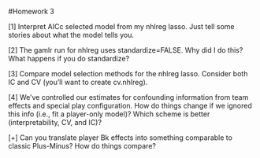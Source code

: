 #Homework 3

[1] Interpret AICc selected model from my nhlreg lasso.
Just tell some stories about what the model tells you.

[2] The gamlr run for nhlreg uses standardize=FALSE.
Why did I do this? What happens if you do standardize?

[3] Compare model selection methods for the nhlreg lasso.
Consider both IC and CV (you’ll want to create cv.nhlreg).

[4] We’ve controlled our estimates for confounding information
from team effects and special play configuration. How do things
change if we ignored this info (i.e., fit a player-only model)?
Which scheme is better (interpretability, CV, and IC)?

[+] Can you translate player Bk effects into something
comparable to classic Plus-Minus? How do things compare?
